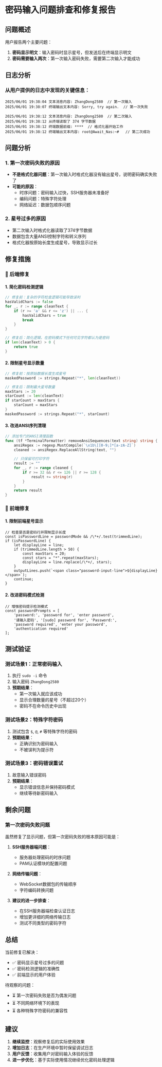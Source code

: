 # 密码输入问题排查和修复报告

## 问题概述

用户报告两个主要问题：
1. **密码显示明文**：输入密码时显示星号，但发送后在终端显示明文
2. **密码需要输入两次**：第一次输入密码失败，需要第二次输入才能成功

## 日志分析

### 从用户提供的日志中发现的关键信息：

```log
2025/06/01 19:38:04 文本消息内容: ZhangDong2580  // 第一次输入
2025/06/01 19:38:07 终端输出文本内容: Sorry, try again.  // 第一次失败

2025/06/01 19:38:12 文本消息内容: ZhangDong2580  // 第二次输入
2025/06/01 19:38:12 从终端读取了 374 字节数据
2025/06/01 19:38:12 终端数据前缀: ****  // 格式化器开始工作
2025/06/01 19:38:12 终端输出文本内容: root@Await_Nas:~#   // 第二次成功
```

## 问题分析

### 1. 第一次密码失败的原因
- **不是格式化器问题**：第一次输入时格式化器没有输出星号，说明密码确实失败了
- **可能的原因**：
  - 时序问题：密码输入过快，SSH服务器未准备好
  - 编码问题：特殊字符处理
  - 网络延迟：数据包顺序问题

### 2. 星号过多的原因
- 第二次输入时格式化器读取了374字节数据
- 数据包含大量ANSI控制字符和转义序列
- 格式化器按原始长度生成星号，导致显示过长

## 修复措施

### 🔧 后端修复

#### 1. 简化密码检测逻辑
```go
// 修复前：复杂的字符检查逻辑可能导致误判
hasValidChars := false
for _, r := range cleanText {
    if (r >= 'a' && r <= 'z') || ... {
        hasValidChars = true
        break
    }
}

// 修复后：简化逻辑，在密码模式下任何可见字符都认为是密码
if len(cleanText) > 0 {
    return true
}
```

#### 2. 限制星号显示数量
```go
// 修复前：按原始数据长度生成星号
maskedPassword := strings.Repeat("*", len(cleanText))

// 修复后：限制最大星号数量
maxStars := 20
starCount := len(cleanText)
if starCount > maxStars {
    starCount = maxStars
}
maskedPassword := strings.Repeat("*", starCount)
```

#### 3. 改进ANSI序列清理
```go
// 添加专门的ANSI清理函数
func (tf *TerminalFormatter) removeAnsiSequences(text string) string {
    ansiRegex := regexp.MustCompile(`\x1b\[[0-9;]*[a-zA-Z]`)
    cleaned := ansiRegex.ReplaceAllString(text, "")
    
    // 只保留可打印字符
    result := ""
    for _, r := range cleaned {
        if r >= 32 && r <= 126 || r >= 128 {
            result += string(r)
        }
    }
    return result
}
```

### 🎨 前端修复

#### 1. 限制前端星号显示
```tsx
// 检查是否是密码行并限制显示长度
const isPasswordLine = passwordMode && /\*+/.test(trimmedLine);
if (isPasswordLine) {
    let displayLine = line;
    if (trimmedLine.length > 50) {
        const maxStars = 20;
        const stars = "*".repeat(maxStars);
        displayLine = line.replace(/\*+/, stars);
    }
    outputLines.push(`<span class="password-input-line">${displayLine}</span>`);
    continue;
}
```

#### 2. 改进密码模式检测
```tsx
// 增强密码提示检测模式
const passwordPrompts = [
    'password:', 'password for', 'enter password',
    '请输入密码', '[sudo] password for', 'Password:',
    'password required', 'enter your password',
    'authentication required'
];
```

## 测试验证

### 测试场景1：正常密码输入
1. 执行 `sudo -i` 命令
2. 输入密码 `ZhangDong2580`
3. **预期结果**：
   - 第一次输入就应该成功
   - 显示合理数量的星号（不超过20个）
   - 密码不在命令历史中出现

### 测试场景2：特殊字符密码
1. 测试包含 `$`, `@`, `#` 等特殊字符的密码
2. **预期结果**：
   - 正确识别为密码输入
   - 不被误判为提示符

### 测试场景3：密码错误重试
1. 故意输入错误密码
2. **预期结果**：
   - 显示错误信息并保持密码模式
   - 继续等待新密码输入

## 剩余问题

### 第一次密码失败问题
虽然修复了显示问题，但第一次密码失败的根本原因可能是：

1. **SSH服务器端问题**：
   - 服务器处理密码的时序问题
   - PAM认证模块的配置问题

2. **网络传输问题**：
   - WebSocket数据包的传输顺序
   - 字符编码转换问题

3. **建议的进一步排查**：
   - 在SSH服务器端检查认证日志
   - 增加更详细的网络传输日志
   - 测试不同类型的密码字符

## 总结

当前修复已解决：
- ✅ 密码显示星号过多的问题
- ✅ 密码检测逻辑的准确性
- ✅ 前端显示的用户体验

待观察的问题：
- ⏳ 第一次密码失败是否为偶发问题
- ⏳ 不同网络环境下的表现
- ⏳ 各种特殊字符密码的兼容性

## 建议

1. **继续监控**：观察修复后的实际使用效果
2. **增加日志**：在生产环境中暂时保留调试日志
3. **用户反馈**：收集用户对密码输入体验的反馈
4. **进一步优化**：基于实际使用情况继续优化密码处理逻辑 